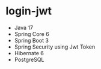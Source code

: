 # login-jwt

* Java 17
* Spring Core 6
* Spring Boot 3
* Spring Security using Jwt Token
* Hibernate 6
* PostgreSQL